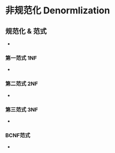 # 非规范化 Denormlization

## 规范化 & 范式

+ 

### 第一范式 1NF

+ 

### 第二范式 2NF

+ 

### 第三范式 3NF 

+  

### BCNF范式

+ 


